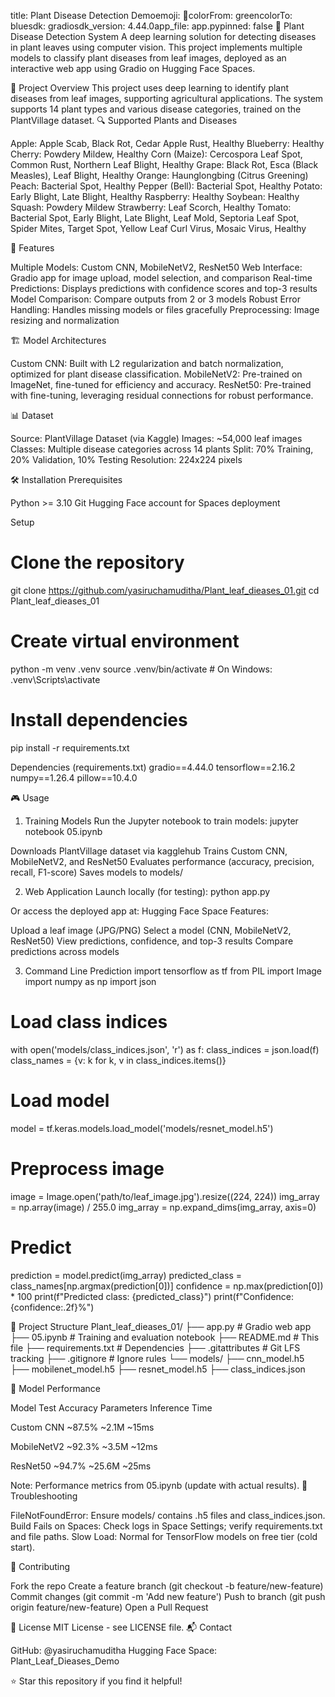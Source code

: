 
title: Plant Disease Detection Demoemoji: 🌱colorFrom: greencolorTo: bluesdk: gradiosdk_version: 4.44.0app_file: app.pypinned: false
🌱 Plant Disease Detection System
A deep learning solution for detecting diseases in plant leaves using computer vision. This project implements multiple models to classify plant diseases from leaf images, deployed as an interactive web app using Gradio on Hugging Face Spaces.

🎯 Project Overview
This project uses deep learning to identify plant diseases from leaf images, supporting agricultural applications. The system supports 14 plant types and various disease categories, trained on the PlantVillage dataset.
🔍 Supported Plants and Diseases

Apple: Apple Scab, Black Rot, Cedar Apple Rust, Healthy
Blueberry: Healthy
Cherry: Powdery Mildew, Healthy
Corn (Maize): Cercospora Leaf Spot, Common Rust, Northern Leaf Blight, Healthy
Grape: Black Rot, Esca (Black Measles), Leaf Blight, Healthy
Orange: Haunglongbing (Citrus Greening)
Peach: Bacterial Spot, Healthy
Pepper (Bell): Bacterial Spot, Healthy
Potato: Early Blight, Late Blight, Healthy
Raspberry: Healthy
Soybean: Healthy
Squash: Powdery Mildew
Strawberry: Leaf Scorch, Healthy
Tomato: Bacterial Spot, Early Blight, Late Blight, Leaf Mold, Septoria Leaf Spot, Spider Mites, Target Spot, Yellow Leaf Curl Virus, Mosaic Virus, Healthy

🚀 Features

Multiple Models: Custom CNN, MobileNetV2, ResNet50
Web Interface: Gradio app for image upload, model selection, and comparison
Real-time Predictions: Displays predictions with confidence scores and top-3 results
Model Comparison: Compare outputs from 2 or 3 models
Robust Error Handling: Handles missing models or files gracefully
Preprocessing: Image resizing and normalization

🏗️ Model Architectures

Custom CNN: Built with L2 regularization and batch normalization, optimized for plant disease classification.
MobileNetV2: Pre-trained on ImageNet, fine-tuned for efficiency and accuracy.
ResNet50: Pre-trained with fine-tuning, leveraging residual connections for robust performance.

📊 Dataset

Source: PlantVillage Dataset (via Kaggle)
Images: ~54,000 leaf images
Classes: Multiple disease categories across 14 plants
Split: 70% Training, 20% Validation, 10% Testing
Resolution: 224x224 pixels

🛠️ Installation
Prerequisites

Python >= 3.10
Git
Hugging Face account for Spaces deployment

Setup
# Clone the repository
git clone https://github.com/yasiruchamuditha/Plant_leaf_dieases_01.git
cd Plant_leaf_dieases_01

# Create virtual environment
python -m venv .venv
source .venv/bin/activate  # On Windows: .venv\Scripts\activate

# Install dependencies
pip install -r requirements.txt

Dependencies (requirements.txt)
gradio==4.44.0
tensorflow==2.16.2
numpy==1.26.4
pillow==10.4.0

🎮 Usage
1. Training Models
Run the Jupyter notebook to train models:
jupyter notebook 05.ipynb


Downloads PlantVillage dataset via kagglehub
Trains Custom CNN, MobileNetV2, and ResNet50
Evaluates performance (accuracy, precision, recall, F1-score)
Saves models to models/

2. Web Application
Launch locally (for testing):
python app.py

Or access the deployed app at: Hugging Face Space
Features:

Upload a leaf image (JPG/PNG)
Select a model (CNN, MobileNetV2, ResNet50)
View predictions, confidence, and top-3 results
Compare predictions across models

3. Command Line Prediction
import tensorflow as tf
from PIL import Image
import numpy as np
import json

# Load class indices
with open('models/class_indices.json', 'r') as f:
    class_indices = json.load(f)
class_names = {v: k for k, v in class_indices.items()}

# Load model
model = tf.keras.models.load_model('models/resnet_model.h5')

# Preprocess image
image = Image.open('path/to/leaf_image.jpg').resize((224, 224))
img_array = np.array(image) / 255.0
img_array = np.expand_dims(img_array, axis=0)

# Predict
prediction = model.predict(img_array)
predicted_class = class_names[np.argmax(prediction[0])]
confidence = np.max(prediction[0]) * 100
print(f"Predicted class: {predicted_class}")
print(f"Confidence: {confidence:.2f}%")

📁 Project Structure
Plant_leaf_dieases_01/
├── app.py                    # Gradio web app
├── 05.ipynb                  # Training and evaluation notebook
├── README.md                 # This file
├── requirements.txt          # Dependencies
├── .gitattributes            # Git LFS tracking
├── .gitignore               # Ignore rules
└── models/
    ├── cnn_model.h5
    ├── mobilenet_model.h5
    ├── resnet_model.h5
    ├── class_indices.json

🎯 Model Performance



Model
Test Accuracy
Parameters
Inference Time



Custom CNN
~87.5%
~2.1M
~15ms


MobileNetV2
~92.3%
~3.5M
~12ms


ResNet50
~94.7%
~25.6M
~25ms


Note: Performance metrics from 05.ipynb (update with actual results).
🔧 Troubleshooting

FileNotFoundError: Ensure models/ contains .h5 files and class_indices.json.
Build Fails on Spaces: Check logs in Space Settings; verify requirements.txt and file paths.
Slow Load: Normal for TensorFlow models on free tier (cold start).

🤝 Contributing

Fork the repo
Create a feature branch (git checkout -b feature/new-feature)
Commit changes (git commit -m 'Add new feature')
Push to branch (git push origin feature/new-feature)
Open a Pull Request

📄 License
MIT License - see LICENSE file.
📬 Contact

GitHub: @yasiruchamuditha
Hugging Face Space: Plant_Leaf_Dieases_Demo


⭐ Star this repository if you find it helpful!